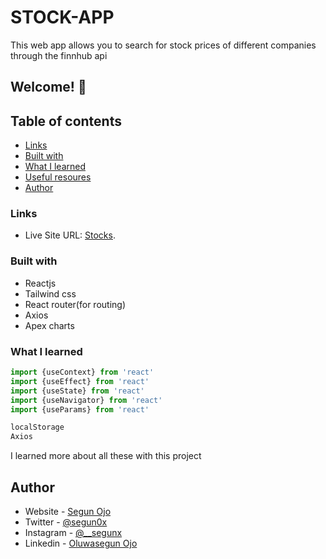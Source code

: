 # STOCK-APP
This web app allows you to search for stock prices of different companies through the finnhub api

## Welcome! 👋

## Table of contents

  - [Links](#links)
  - [Built with](#built-with)
  - [What I learned](#what-i-learned)
  - [Useful resoures](#useful-resources)
  - [Author](#author)

### Links

- Live Site URL: [Stocks](https://stock-app-tau.vercel.app).

### Built with

- Reactjs
- Tailwind css
- React router(for routing)
- Axios
- Apex charts

### What I learned

```js
import {useContext} from 'react'
import {useEffect} from 'react'
import {useState} from 'react'
import {useNavigator} from 'react'
import {useParams} from 'react'

localStorage
Axios
```
I learned more about all these with this project

## Author

- Website - [Segun Ojo](https://segunojo.netlify.app)
- Twitter - [@segun0x](https://www.twitter.com/segun0x)
- Instagram - [@__segunx](https://www.instagram.com/__segunx)
- Linkedin - [Oluwasegun Ojo](https://www.linkedin.com/segun0x)